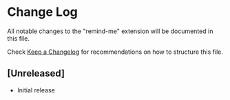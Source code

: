 # Change Log

All notable changes to the "remind-me" extension will be documented in this file.

Check [Keep a Changelog](http://keepachangelog.com/) for recommendations on how to structure this file.

## [Unreleased]

- Initial release
